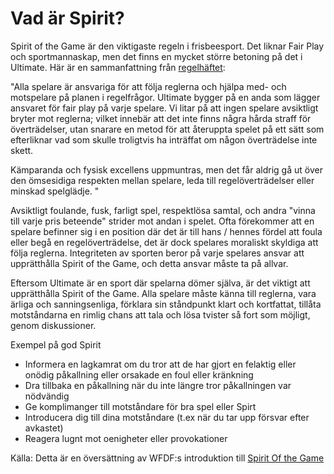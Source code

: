 Vad är Spirit?
==============

Spirit of the Game är den viktigaste regeln i frisbeesport. Det liknar Fair Play och 
sportmannaskap, men det finns en mycket större betoning på det i  Ultimate. Här är en 
sammanfattning från [regelhäftet](http://www.wfdf.org/sports/ultimate):

"Alla spelare är ansvariga för att följa reglerna och hjälpa med- och motspelare på planen i regelfrågor. Ultimate bygger på en 
anda som lägger ansvaret för fair play på varje spelare. Vi litar på att ingen 
spelare avsiktligt bryter mot reglerna; vilket innebär att det inte finns några 
hårda straff för överträdelser, utan snarare en metod för att återuppta spelet på ett sätt som 
efterliknar vad som skulle troligtvis ha inträffat om någon överträdelse inte skett.

Kämparanda och fysisk excellens uppmuntras, men det får aldrig gå ut över den ömsesidiga respekten 
mellan spelare, leda till regelöverträdelser eller minskad spelglädje. "

Avsiktligt foulande, fusk, farligt spel, respektlösa samtal, och andra 
"vinna till varje pris beteende" strider mot andan i spelet. Ofta förekommer att en spelare befinner sig i en 
position där det är till hans / hennes fördel att foula eller begå en regelöverträdelse, det är dock 
spelares moraliskt skyldiga att följa reglerna. Integriteten av sporten beror på varje 
spelares ansvar att upprätthålla Spirit of the Game, och detta ansvar måste ta på allvar.

Eftersom Ultimate är en sport där spelarna dömer själva, är det viktigt att upprätthålla Spirit of the Game. 
Alla spelare måste känna till reglerna, vara ärliga och sanningsenliga, förklara sin ståndpunkt 
klart och kortfattat, tillåta motståndarna en rimlig chans att tala och lösa tvister så 
fort som möjligt, genom diskussioner.

Exempel på god Spirit

* Informera en lagkamrat om du tror att de har gjort en felaktig eller onödig påkallning eller 
orsakade en foul eller kränkning
* Dra tillbaka en påkallning när du inte längre tror påkallningen var nödvändig
* Ge komplimanger till motståndare för bra spel eller Spirt
* Introducera dig till dina motståndare (t.ex när du tar upp försvar efter avkastet)
* Reagera lugnt mot oenigheter eller provokationer

Källa: Detta är en översättning av WFDF:s introduktion till 
[Spirit Of the Game](http://www.wfdf.org/sotg/about-sotg)
